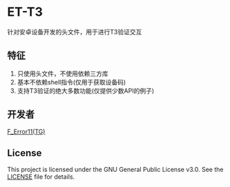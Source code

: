 # ET-T3

针对安卓设备开发的头文件，用于进行T3验证交互

## 特征

1. 只使用头文件，不使用依赖三方库
2. 基本不依赖shell指令(仅用于获取设备码)
3. 支持T3验证的绝大多数功能(仅提供少数API的例子)

## 开发者

[F_Error11(TG)](http://t.me/FuckError11)

## License  
  
This project is licensed under the GNU General Public License v3.0. See the [LICENSE](LICENSE) file for details.  
